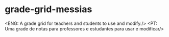 # grade-grid-messias
<ENG: A grade grid for teachers and students to use and modify./>
<PT: Uma grade de notas para professores e estudantes para usar e modificar/>
